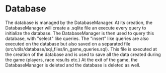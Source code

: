 # Database

The database is managed by the DatabaseManager. At its creation, the DatabaseManager will create a .sqlite file an execute every query to initialize the database. The DatabaseManager is then used to query this database, with "select" like queries. The "insert" like queries are also executed on the database but also saved on a separated file (src/utils/database/sql_files/in_game_queries.sql). This file is executed at the creation of the database and is used to save all the data created during the game (players, race results etc.) At the exit of the game, the DatabaseManager is deleted and the database is deleted as well.
